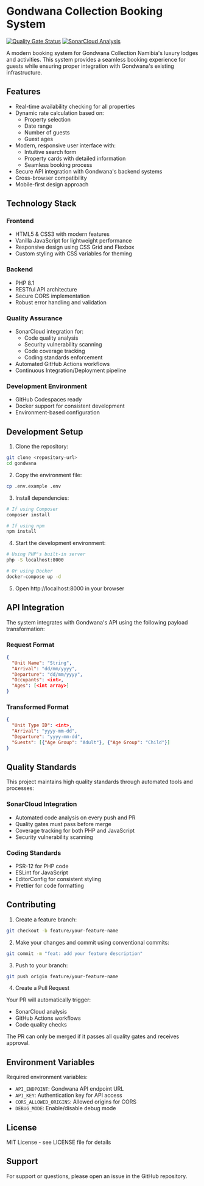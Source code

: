 # Gondwana Collection Booking System

[![Quality Gate Status](https://sonarcloud.io/api/project_badges/measure?project=gondwana-booking&metric=alert_status)](https://sonarcloud.io/summary/new_code?id=gondwana-booking)
[![SonarCloud Analysis](https://github.com/lothartj/gondwana/actions/workflows/sonarqube.yml/badge.svg)](https://github.com/lothartj/gondwana/actions/workflows/sonarqube.yml)

A modern booking system for Gondwana Collection Namibia's luxury lodges and activities. This system provides a seamless booking experience for guests while ensuring proper integration with Gondwana's existing infrastructure.

## Features

- Real-time availability checking for all properties
- Dynamic rate calculation based on:
  - Property selection
  - Date range
  - Number of guests
  - Guest ages
- Modern, responsive user interface with:
  - Intuitive search form
  - Property cards with detailed information
  - Seamless booking process
- Secure API integration with Gondwana's backend systems
- Cross-browser compatibility
- Mobile-first design approach

## Technology Stack

### Frontend
- HTML5 & CSS3 with modern features
- Vanilla JavaScript for lightweight performance
- Responsive design using CSS Grid and Flexbox
- Custom styling with CSS variables for theming

### Backend
- PHP 8.1
- RESTful API architecture
- Secure CORS implementation
- Robust error handling and validation

### Quality Assurance
- SonarCloud integration for:
  - Code quality analysis
  - Security vulnerability scanning
  - Code coverage tracking
  - Coding standards enforcement
- Automated GitHub Actions workflows
- Continuous Integration/Deployment pipeline

### Development Environment
- GitHub Codespaces ready
- Docker support for consistent development
- Environment-based configuration

## Development Setup

1. Clone the repository:
```bash
git clone <repository-url>
cd gondwana
```

2. Copy the environment file:
```bash
cp .env.example .env
```

3. Install dependencies:
```bash
# If using Composer
composer install

# If using npm
npm install
```

4. Start the development environment:
```bash
# Using PHP's built-in server
php -S localhost:8000

# Or using Docker
docker-compose up -d
```

5. Open http://localhost:8000 in your browser

## API Integration

The system integrates with Gondwana's API using the following payload transformation:

### Request Format
```json
{
  "Unit Name": "String",
  "Arrival": "dd/mm/yyyy",
  "Departure": "dd/mm/yyyy",
  "Occupants": <int>,
  "Ages": [<int array>]
}
```

### Transformed Format
```json
{
  "Unit Type ID": <int>,
  "Arrival": "yyyy-mm-dd",
  "Departure": "yyyy-mm-dd",
  "Guests": [{"Age Group": "Adult"}, {"Age Group": "Child"}]
}
```

## Quality Standards

This project maintains high quality standards through automated tools and processes:

### SonarCloud Integration
- Automated code analysis on every push and PR
- Quality gates must pass before merge
- Coverage tracking for both PHP and JavaScript
- Security vulnerability scanning

### Coding Standards
- PSR-12 for PHP code
- ESLint for JavaScript
- EditorConfig for consistent styling
- Prettier for code formatting

## Contributing

1. Create a feature branch:
```bash
git checkout -b feature/your-feature-name
```

2. Make your changes and commit using conventional commits:
```bash
git commit -m "feat: add your feature description"
```

3. Push to your branch:
```bash
git push origin feature/your-feature-name
```

4. Create a Pull Request

Your PR will automatically trigger:
- SonarCloud analysis
- GitHub Actions workflows
- Code quality checks

The PR can only be merged if it passes all quality gates and receives approval.

## Environment Variables

Required environment variables:
- `API_ENDPOINT`: Gondwana API endpoint URL
- `API_KEY`: Authentication key for API access
- `CORS_ALLOWED_ORIGINS`: Allowed origins for CORS
- `DEBUG_MODE`: Enable/disable debug mode

## License

MIT License - see LICENSE file for details

## Support

For support or questions, please open an issue in the GitHub repository. 